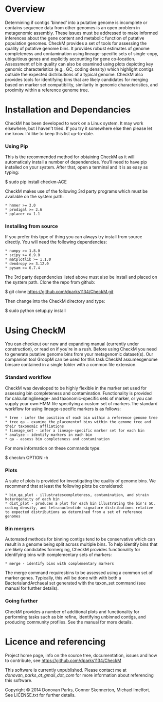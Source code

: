 # Overview
Determining if contigs 'binned' into a putative genome is incomplete or contains sequence data from other genomes is an open problem in metagenomic assembly. These issues must be addressed to make informed inferences about the gene content and metabolic function of putative population genomes. CheckM provides a set of tools for assessing the quality of putative genome bins. It provides robust estimates of genome completeness and contamination using lineage-specific sets of single-copy, ubiquitious genes and explicitly accounting for gene co-location. Assessment of bin quality can also be examined using plots depicting key genomic characteristics (e.g., GC, coding density) which highlight contigs outside the expected distributions of a typical genome. CheckM also provides tools for identifying bins that are likely candidates for merging based on marker set compatibility, similarity in genomic characteristics, and proximity within a reference genome tree.

# Installation and Dependancies
CheckM has been developed to work on a Linux system. It may work elsewhere, but I haven't tried. If you try it somewhere else then please let me know. I'd like to keep this list up-to-date.

### Using Pip

This is the recommended method for obtaining CheckM as it will automaticaly install a number of dependencies. You'll need to have pip installed on your system. After that, open a terminal and it is as easy as typing:

$ sudo pip install checkm-ACE

CheckM makes use of the following 3rd party programs which must be available on the system path:

    * hmmer >= 3.0
    * prodigal >= 2.6
    * pplacer >= 1.1

### Installing from source

If you prefer this type of thing you can always try install from source directly. You will need the following dependencies:

    * numpy >= 1.8.0
    * scipy >= 0.9.0
    * matplotlib >= 1.1.0
    * dendropy >= 3.12.0
    * pysam >= 0.7.4

The 3rd party dependencies listed above must also be install and placed on the system path. Clone the repo from github:

$ git clone https://github.com/dparks1134/CheckM.git

Then change into the CheckM directory and type:

$ sudo python setup.py install

# Using CheckM

You can checkout our new and expanding manual (currently under construction), or read on if you're in a rush.
Before using CheckM you need to generate putative genome bins from your metagenomic dataset(s). Our companion tool GroopM can be used for this task.CheckM assumesgenome binsare contained in a single folder with a common file extension.

### Standard workflow

CheckM was developed to be highly flexible in the marker set used for assessing bin completeness and contamination. Functionality is provided for calculatinglineage- and taxonomic-specific sets of marker, or you can supply your own HMM file specifying a custom set of markers.The standard workflow for using lineage-specific markers is as follows:

    * tree - infer the position of each bin within a reference genome tree
    * tree_qa - examine the placementof bins within the genome tree and their taxonomic affliations
    * lineage_set - infer a lineage-specific marker set for each bin
    * analyze - identify markers in each bin
    * qa - assess bin completeness and contamination

For more information on these commands type:

$ checkm OPTION -h

### Plots

A suite of plots is provided for investigating the quality of genome bins. We recommend that at least the following plots be considered:

    * bin_qa_plot - illustratescompleteness, contamination, and strain heterogeneity of each bin
    * dist_plot - produces a plot for each bin illustrating the bin's GC, coding density, and tetranucleotide signature distributions relative to expected distributions as determined from a set of reference genomes

### Bin mergers

Automated methods for binning contigs tend to be conservative which can result in a genome being split across multiple bins. To help identify bins that are likely candidates formerging, CheckM provides functionality for identifying bins with complementary sets of markers:

    * merge - identify bins with complementary markers

The merge command requiresbins to be assessed using a common set of marker genes. Typically, this will be done with with both a BacterialandArchaeal set generated with the taxon_set command (see manual for further details).

### Going further
CheckM provides a number of additional plots and functionality for performing tasks such as bin refine, identifying unbinned contigs, and producing community profiles. See the manual for more details.

# Licence and referencing

Project home page, info on the source tree, documentation, issues and
how to contribute, see https://github.com/dparks1134/CheckM

This software is currently unpublished. Please contact me at
*donovan_parks_at_gmail_dot_com* for more information about
referencing this software.

Copyright © 2014 Donovan Parks, Connor Skennerton, Michael Imelfort. See LICENSE.txt
for further details.
